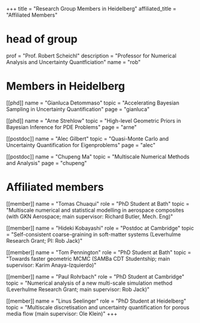 +++
title = "Research Group Members in Heidelberg"
affiliated_title = "Affiliated Members" 

# head of group  
prof = "Prof. Robert Scheichl"
description = "Professor for Numerical Analysis and Uncertainty Quantficiation"
name = "rob"  

# Members in Heidelberg 
[[phd]]
  name = "Gianluca Detommaso"
  topic = "Accelerating Bayesian Sampling in Uncertainty Quantification"
  page = "gianluca"
  
[[phd]]
  name = "Arne Strehlow"
  topic = "High-level Geometric Priors in Bayesian Inference for PDE Problems"
  page = "arne"
  
[[postdoc]]
  name = "Alec Gilbert"
  topic = "Quasi-Monte Carlo and Uncertainty Quantification for Eigenproblems"
  page = "alec"
 
[[postdoc]]
  name = "Chupeng Ma"
  topic = "Multiscale Numerical Methods and Analysis"
  page = "chupeng"

# Affiliated members

[[member]]
  name = "Tomas Chuaqui"
  role = "PhD Student at Bath"
  topic = "Multiscale numerical and statistical modelling in aerospace composites (with GKN Aerospace; main supervisor: Richard Butler, Mech. Eng)"

[[member]]
  name = "Hideki Kobayashi"
  role = "Postdoc at Cambridge"
  topic = "Self-consistent coarse-graining in soft-matter systems (Leverhulme Research Grant; PI: Rob Jack)"

[[member]]
  name = "Tom Pennington"
  role = "PhD Student at Bath"
  topic = "Towards faster geometric MCMC (SAMBa CDT Studentship; main supervisor: Karim Anaya-Izquierdo)"

[[member]]
  name = "Paul Rohrbach"
  role = "PhD Student at Cambridge"
  topic = "Numerical analysis of a new multi-scale simulation method (Leverhulme Research Grant; main supervisor: Rob Jack)"

[[member]]
  name = "Linus Seelinger"
  role = "PhD Student at Heidelberg"
  topic = "Multiscale discretisation and uncertainty quantification for porous media flow (main supervisor: Ole Klein)"
+++
